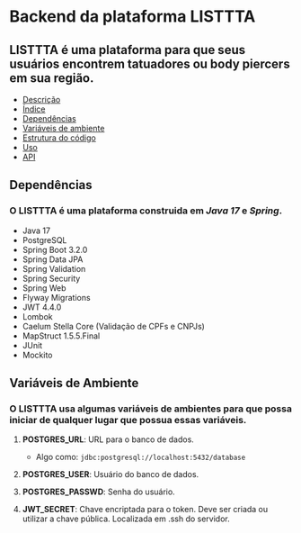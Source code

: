 # Backend da plataforma LISTTTA

## LISTTTA é uma plataforma para que seus usuários encontrem tatuadores ou body piercers em sua região.

- [Descrição](#description)
- [Índice](#index)
- [Dependências](#dependences)
- [Variáveis de ambiente](#enviroment)
- [Estrutura do código](#code-structure)
- [Uso](#use)
- [API](#api)

## Dependências
### O LISTTTA é uma plataforma construida em *Java 17* e *Spring*.

- Java 17
- PostgreSQL 
- Spring Boot 3.2.0
- Spring Data JPA
- Spring Validation
- Spring Security
- Spring Web
- Flyway Migrations
- JWT 4.4.0
- Lombok
- Caelum Stella Core (Validação de CPFs e CNPJs)
- MapStruct 1.5.5.Final
- JUnit
- Mockito

## Variáveis de Ambiente

### O LISTTTA usa algumas variáveis de ambientes para que possa iniciar de qualquer lugar que possua essas variáveis.

1. **POSTGRES_URL**: URL para o banco de dados. 
    - Algo como: `jdbc:postgresql://localhost:5432/database`

2. **POSTGRES_USER**: Usuário do banco de dados.
3. **POSTGRES_PASSWD**: Senha do usuário.
4. **JWT_SECRET**: Chave encriptada para o token. Deve ser criada ou utilizar a chave pública. Localizada em .ssh do servidor.

